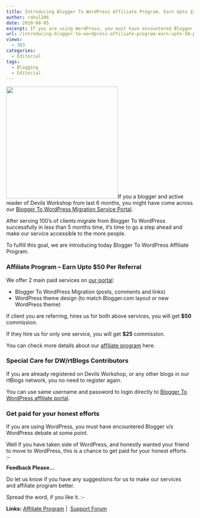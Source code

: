 ```yaml
---
title: Introducing Blogger To WordPress Affiliate Program. Earn Upto $50 Per Referral
author: rahul286
date: 2010-08-05
excerpt: If you are using WordPress, you must have encountered Blogger v/s WordPress debate at some point. If you have taken side of WordPress, and honestly wanted your friend to move to WordPress, this is a chance to get paid for your honest efforts. :-)
url: /introducing-blogger-to-wordpress-affiliate-program-earn-upto-50-per-referral/
views:
  - 383
categories:
  - Editorial
tags:
  - Blogging
  - Editorial
---
```

<a href="http://bloggertowp.org/affiliate/" onclick="_gaq.push(['_trackEvent', 'outbound-article', 'http://bloggertowp.org/affiliate/', '']);" ><img class="alignright size-full  wp-image-51430" src="http://bloggertowp.org/files/2010/08/affilliate-program300x300-01.png" alt="" width="300" height="300" /></a>If you a blogger and active reader of Devils Workshop from last 6 months, you might have come across our <a href="http://bloggertowp.org/" onclick="_gaq.push(['_trackEvent', 'outbound-article', 'http://bloggertowp.org/', 'Blogger To WordPress Migration Service Portal']);" >Blogger To WordPress Migration Service Portal</a>.

After serving 100&#8217;s of clients migrate from Blogger To WordPress successfully in less than 5 months time, it&#8217;s time to go a step ahead and make our service accessible to the more people.

To fulfill this goal, we are introducing today Blogger To WordPress Affiliate Program.

### Affiliate Program &#8211; Earn Upto $50 Per Referral

We offer 2 main paid services on <a href="http://bloggertowp.org/" onclick="_gaq.push(['_trackEvent', 'outbound-article', 'http://bloggertowp.org/', 'our portal']);" >our portal</a>:

  * Blogger To WordPress Migration (posts, comments and links)
  * WordPress theme design (to match Blogger.com layout or new WordPress theme)

If client you are referring, hires us for both above services, you will get **$50** commission.

If they hire us for only one service, you will get **$25** commission.

You can check more details about our <a href="http://bloggertowp.org/affiliate/" onclick="_gaq.push(['_trackEvent', 'outbound-article', 'http://bloggertowp.org/affiliate/', 'affiliate program']);" >affiliate program</a> here.

### Special Care for DW/rtBlogs Contributors

If you are already registered on Devils Workshop, or any other blogs in our rtBlogs network, you no need to register again.

You can use same username and password to login directly to <a href="http://bloggertowp.org/affiliate/" onclick="_gaq.push(['_trackEvent', 'outbound-article', 'http://bloggertowp.org/affiliate/', 'Blogger To WordPress affiliate portal']);" >Blogger To WordPress affiliate portal</a>.

### Get paid for your honest efforts

If you are using WordPress, you must have encountered Blogger v/s WordPress debate at some point.

Well if you have taken side of WordPress, and honestly wanted your friend to move to WordPress, this is a chance to get paid for your honest efforts. <img src="http://devilsworkshop.org/wp-includes/images/smilies/simple-smile.png" alt=":-)" class="wp-smiley" style="height: 1em; max-height: 1em;" />

**Feedback Please&#8230;**

Do let us know if you have any suggestions for us to make our services and affiliate program better.

Spread the word, if you like it. <img src="http://devilsworkshop.org/wp-includes/images/smilies/simple-smile.png" alt=":-)" class="wp-smiley" style="height: 1em; max-height: 1em;" />

**Links:** <a href="http://bloggertowp.org/affiliate/" onclick="_gaq.push(['_trackEvent', 'outbound-article', 'http://bloggertowp.org/affiliate/', 'Affiliate Program']);" >Affiliate Program</a> |  <a href="http://forum.bloggertowp.org/" onclick="_gaq.push(['_trackEvent', 'outbound-article', 'http://forum.bloggertowp.org/', 'Support Forum']);" >Support Forum</a>
